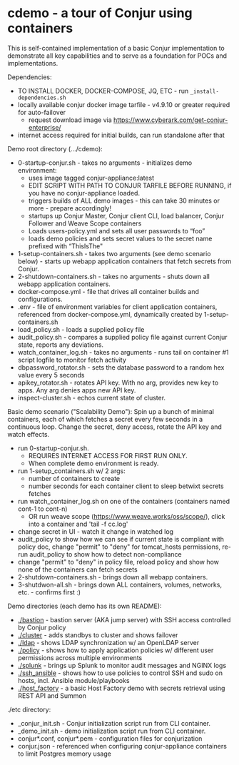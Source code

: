 # cdemo - a tour of Conjur using containers

This is self-contained implementation of a basic Conjur implementation to demonstrate all key capabilities and to serve as a foundation for POCs and implementations.

Dependencies:
  - TO INSTALL DOCKER, DOCKER-COMPOSE, JQ, ETC - run `_install-dependencies.sh`
  - locally available conjur docker image tarfile - v4.9.10 or greater required for auto-failover
    - request download image via https://www.cyberark.com/get-conjur-enterprise/
  - internet access required for initial builds, can run standalone after that

Demo root directory (.../cdemo):
  - 0-startup-conjur.sh - takes no arguments - initializes demo environment:
    - uses image tagged conjur-appliance:latest
    - EDIT SCRIPT WITH PATH TO CONJUR TARFILE BEFORE RUNNING, if you have no conjur-appliance loaded.
    - triggers builds of ALL demo images - this can take 30 minutes or more - prepare accordingly!
    - startups up Conjur Master, Conjur client CLI, load balancer, Conjur Follower and Weave Scope containers
    - Loads users-policy.yml and sets all user passwords to “foo”
    - loads demo policies and sets secret values to the secret name prefixed with “ThisIsThe"
  - 1-setup-containers.sh - takes two arguments (see demo scenario below) - starts up webapp application containers that fetch secrets from Conjur. 
  - 2-shutdown-containers.sh - takes no arguments - shuts down all webapp application containers.
  - docker-compose.yml - file that drives all container builds and configurations.
  - .env - file of environment variables for client application containers, referenced from docker-compose.yml, dynamically created by 1-setup-containers.sh
  - load_policy.sh - loads a supplied policy file
  - audit_policy.sh - compares a supplied policy file against current Conjur state, reports any deviations.
  - watch_container_log.sh - takes no arguments - runs tail on container #1 script logfile to monitor fetch activity
  - dbpassword_rotator.sh - sets the database password to a random hex value every 5 seconds
  - apikey_rotator.sh - rotates API key. With no arg, provides new key to apps. Any arg denies apps new API key.
  - inspect-cluster.sh - echos current state of cluster.

Basic demo scenario ("Scalability Demo"):
  Spin up a bunch of minimal containers, each of which fetches a secret every few seconds in a continuous loop. Change the secret, deny access, rotate the API key and watch effects.

  - run 0-startup-conjur.sh. 
    - REQUIRES INTERNET ACCESS FOR FIRST RUN ONLY.
    - When complete demo environment is ready.
  - run 1-setup_containers.sh w/ 2 args:
    - number of containers to create
    - number seconds for each container client to sleep betwixt secrets fetches
  - run watch_container_log.sh on one of the containers (containers named cont-1 to cont-n)
    - OR run weave scope (https://www.weave.works/oss/scope/), click into a container and 'tail -f cc.log'
  - change secret in UI - watch it change in watched log
  - audit_policy to show how we can see if current state is compliant with policy doc, change "permit" to "deny" for tomcat_hosts permissions, re-run audit_policy to show how to detect non-compliance
  - change "permit" to "deny" in policy file, reload policy and show how none of the containers can fetch secrets
  - 2-shutdown-containers.sh - brings down all webapp containers.
  - 3-shutdwon-all.sh - brings down ALL containers, volumes, networks, etc. - confirms first :)

Demo directories (each demo has its own README):
 - [./bastion](/baster) - bastion server (AKA jump server) with SSH access controlled by Conjur policy
 - [./cluster](/cluster) - adds standbys to cluster and shows failover
 - [./ldap](./ldap) - shows LDAP synchronization w/ an OpenLDAP server
 - [./policy](./policy) - shows how to apply application policies w/ different user permissions across multiple environments
 - [./splunk](./splunk) - brings up Splunk to monitor audit messages and NGINX logs
 - [./ssh_ansible](./ssh_ansible) - shows how to use policies to control SSH and sudo on hosts, incl. Ansible module/playbooks
 - [./host_factory](./host_factory) - a basic Host Factory demo with secrets retrieval using REST API and Summon

./etc directory:
  - _conjur_init.sh - Conjur initialization script run from CLI container.
  - _demo_init.sh - demo initialization script run from CLI container.
  - conjur*.conf, conjur*.pem - configuration files for conjurization
  - conjur.json - referenced when configuring conjur-appliance containers to limit Postgres memory usage
